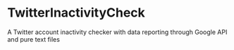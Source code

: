 # TwitterInactivityCheck
A Twitter account inactivity checker with data reporting through Google API and pure text files
